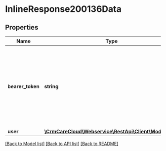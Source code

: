 # InlineResponse200136Data

## Properties
Name | Type | Description | Notes
------------ | ------------- | ------------- | -------------
**bearer_token** | **string** | Autentication bearer token for an user. Token can be used for autentication in REST API with Bearer Autentication (more information about it [here](#section/Authorization/bearerAuth)) | [optional] 
**user** | [**\CrmCareCloud\Webservice\RestApi\Client\Model\User**](User.md) |  | [optional] 

[[Back to Model list]](../../README.md#documentation-for-models) [[Back to API list]](../../README.md#documentation-for-api-endpoints) [[Back to README]](../../README.md)

